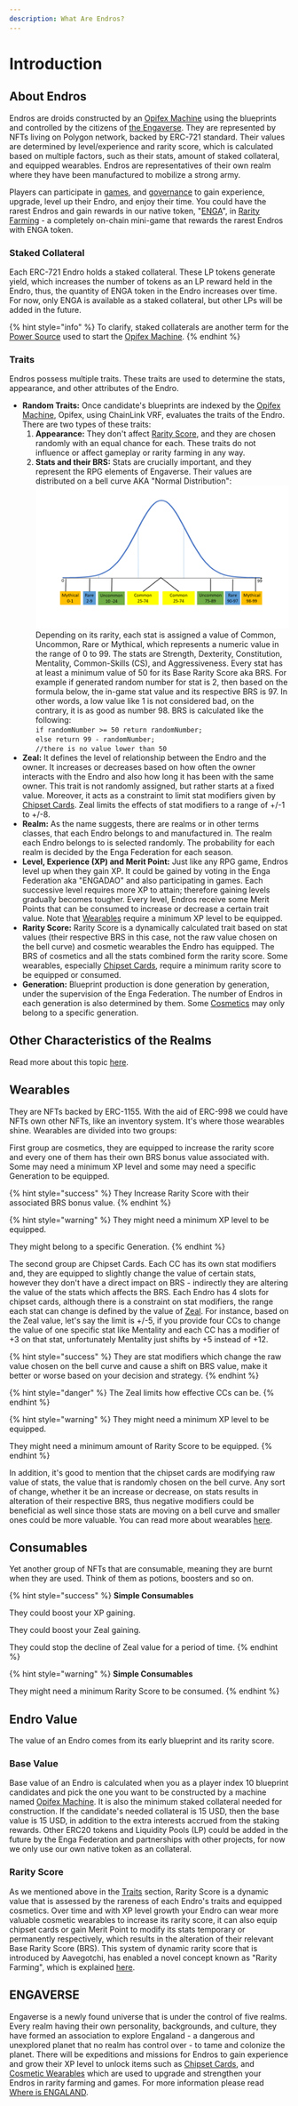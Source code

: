 ```yaml
---
description: What Are Endros?
---
```


# Introduction

## About Endros

Endros are droids constructed by an [Opifex Machine](../gameplay/opifex-machine.md) using the blueprints and controlled by the citizens of [the Engaverse](introduction.md#engaverse). They are represented by NFTs living on Polygon network, backed by ERC-721 standard. Their values are determined by level/experience and rarity score, which is calculated based on multiple factors, such as their stats, amount of staked collateral, and equipped wearables. Endros are representatives of their own realm where they have been manufactured to mobilize a strong army.

Players can participate in [games](../gameplay/games.md), and [governance](../communities/dao.md) to gain experience, upgrade, level up their Endro, and enjoy their time. You could have the rarest Endros and gain rewards in our native token, "[ENGA](../tokenomic-land/enga-token.md)", in [Rarity Farming](../gameplay/rarity-farming.md) - a completely on-chain mini-game that rewards the rarest Endros with ENGA token.

### Staked Collateral

Each ERC-721 Endro holds a staked collateral. These LP tokens generate yield, which increases the number of tokens as an LP reward held in the Endro, thus, the quantity of ENGA token in the Endro increases over time. For now, only ENGA is available as a staked collateral, but other LPs will be added in the future.

{% hint style="info" %}
To clarify, staked collaterals are another term for the [Power Source](../tokenomic-land/collateral.md) used to start the [Opifex Machine](../gameplay/opifex-machine.md).
{% endhint %}

### Traits

Endros possess multiple traits. These traits are used to determine the stats, appearance, and other attributes of the Endro.

* **Random Traits:** Once candidate's blueprints are indexed by the [Opifex Machine](../gameplay/opifex-machine.md), Opifex, using ChainLink VRF, evaluates the traits of the Endro. There are two types of these traits:
  1. **Appearance:** They don't affect [Rarity Score](introduction.md#rarity-score), and they are chosen randomly with an equal chance for each. These traits do not influence or affect gameplay or rarity farming in any way.
  2. **Stats and their BRS:** Stats are crucially important, and they represent the RPG elements of Engaverse. Their values are distributed on a bell curve AKA "Normal Distribution":\
     ![](../.gitbook/assets/bell-curve.png)\
     Depending on its rarity, each stat is assigned a value of Common, Uncommon, Rare or Mythical, which represents a numeric value in the range of 0 to 99. The stats are Strength, Dexterity, Constitution, Mentality, Common-Skills (CS), and Aggressiveness. Every stat has at least a minimum value of 50 for its Base Rarity Score aka BRS. For example if generated random number for stat is 2, then based on the formula below, the in-game stat value and its respective BRS is 97. In other words, a low value like 1 is not considered bad, on the contrary, it is as good as number 98. BRS is calculated like the following:\
     `if randomNumber >= 50 return randomNumber;`\
     `else return 99 - randomNumber;`\
     `//there is no value lower than 50`
* **Zeal:** It defines the level of relationship between the Endro and the owner. It increases or decreases based on how often the owner interacts with the Endro and also how long it has been with the same owner. This trait is not randomly assigned, but rather starts at a fixed value. Moreover, it acts as a constraint to limit stat modifiers given by [Chipset Cards](../gameplay/wearables/chipset-cards.md). Zeal limits the effects of stat modifiers to a range of +/-1 to +/-8.
* **Realm:** As the name suggests, there are realms or in other terms classes, that each Endro belongs to and manufactured in. The realm each Endro belongs to is selected randomly. The probability for each realm is decided by the Enga Federation for each season.
* **Level, Experience (XP) and Merit Point:** Just like any RPG game, Endros level up when they gain XP. It could be gained by voting in the Enga Federation aka "ENGADAO" and also participating in games. Each successive level requires more XP to attain; therefore gaining levels gradually becomes tougher. Every level, Endros receive some Merit Points that can be consumed to increase or decrease a certain trait value. Note that [Wearables](../gameplay/wearables/) require a minimum XP level to be equipped.
* **Rarity Score:** Rarity Score is a dynamically calculated trait based on stat values (their respective BRS in this case, not the raw value chosen on the bell curve) and cosmetic wearables the Endro has equipped. The BRS of cosmetics and all the stats combined form the rarity score. Some wearables, especially [Chipset Cards](../gameplay/wearables/chipset-cards.md), require a minimum rarity score to be equipped or consumed.
* **Generation:** Blueprint production is done generation by generation, under the supervision of the Enga Federation. The number of Endros in each generation is also determined by them. Some [Cosmetics](../gameplay/wearables/cosmetics.md) may only belong to a specific generation.

## Other Characteristics of the Realms

Read more about this topic [here](../gameplay/characteristic-of-realms.md).

## Wearables

They are NFTs backed by ERC-1155. With the aid of ERC-998 we could have NFTs own other NFTs, like an inventory system. It's where those wearables shine. Wearables are divided into two groups:

First group are cosmetics, they are equipped to increase the rarity score and every one of them has their own BRS bonus value associated with. Some may need a minimum XP level and some may need a specific Generation to be equipped.

{% hint style="success" %}
They Increase Rarity Score with their associated BRS bonus value.
{% endhint %}

{% hint style="warning" %}
They might need a minimum XP level to be equipped.

They might belong to a specific Generation.
{% endhint %}

The second group are Chipset Cards. Each CC has its own stat modifiers and, they are equipped to slightly change the value of certain stats, however they don't have a direct impact on BRS - indirectly they are altering the value of the stats which affects the BRS. Each Endro has 4 slots for chipset cards, although there is a constraint on stat modifiers, the range each stat can change is defined by the value of [Zeal](../gameplay/traits.md#zeal). For instance, based on the Zeal value, let's say the limit is +/-5, if you provide four CCs to change the value of one specific stat like Mentality and each CC has a modifier of +3 on that stat, unfortunately Mentality just shifts by +5 instead of +12.

{% hint style="success" %}
They are stat modifiers which change the raw value chosen on the bell curve and cause a shift on BRS value, make it better or worse based on your decision and strategy.
{% endhint %}

{% hint style="danger" %}
The Zeal limits how effective CCs can be.
{% endhint %}

{% hint style="warning" %}
They might need a minimum XP level to be equipped.

They might need a minimum amount of Rarity Score to be equipped.
{% endhint %}

In addition, it's good to mention that the chipset cards are modifying raw value of stats, the value that is randomly chosen on the bell curve. Any sort of change, whether it be an increase or decrease, on stats results in alteration of their respective BRS, thus negative modifiers could be beneficial as well since those stats are moving on a bell curve and smaller ones could be more valuable. You can read more about wearables [here](../gameplay/wearables/).

## Consumables

Yet another group of NFTs that are consumable, meaning they are burnt when they are used. Think of them as potions, boosters and so on.

{% hint style="success" %}
**Simple Consumables**

They could boost your XP gaining.

They could boost your Zeal gaining.

They could stop the decline of Zeal value for a period of time.
{% endhint %}

{% hint style="warning" %}
**Simple Consumables**

They might need a minimum Rarity Score to be consumed.
{% endhint %}

## Endro Value

The value of an Endro comes from its early blueprint and its rarity score.

### Base Value <a href="#base-value" id="base-value"></a>

Base value of an Endro is calculated when you as a player index 10 blueprint candidates and pick the one you want to be constructed by a machine named [Opifex Machine](../gameplay/opifex-machine.md). It is also the minimum staked collateral needed for construction. If the candidate's needed collateral is 15 USD, then the base value is 15 USD, in addition to the extra interests accrued from the staking rewards. Other ERC20 tokens and Liquidity Pools (LP) could be added in the future by the Enga Federation and partnerships with other projects, for now we only use our own native token as an collateral.

### Rarity Score

As we mentioned above in the [Traits](introduction.md#traits) section, Rarity Score is a dynamic value that is assessed by the rareness of each Endro's traits and equipped cosmetics. Over time and with XP level growth your Endro can wear more valuable cosmetic wearables to increase its rarity score, it can also equip chipset cards or gain Merit Point to modify its stats temporary or permanently respectively, which results in the alteration of their relevant Base Rarity Score (BRS). This system of dynamic rarity score that is introduced by Aavegotchi, has enabled a novel concept known as "Rarity Farming", which is explained [here](../gameplay/rarity-farming.md).

## ENGAVERSE

Engaverse is a newly found universe that is under the control of five realms. Every realm having their own personality, backgrounds, and culture, they have formed an association to explore Engaland - a dangerous and unexplored planet that no realm has control over - to tame and colonize the planet. There will be expeditions and missions for Endros to gain experience and grow their XP level to unlock items such as [Chipset Cards](../gameplay/wearables/chipset-cards.md), and [Cosmetic Wearables](../gameplay/wearables/cosmetics.md) which are used to upgrade and strengthen your Endros in rarity farming and games. For more information please read [Where is ENGALAND](../).
